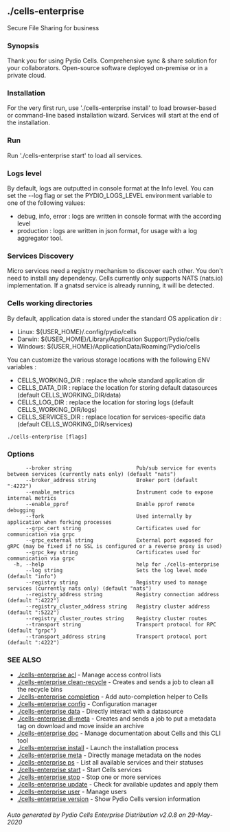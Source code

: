 ## ./cells-enterprise

Secure File Sharing for business

### Synopsis

Thank you for using Pydio Cells.
Comprehensive sync & share solution for your collaborators. Open-source software deployed on-premise or in a private cloud.

### Installation

For the very first run, use './cells-enterprise install' to load browser-based or command-line based installation wizard. Services
will start at the end of the installation.

### Run

Run './cells-enterprise start' to load all services.

### Logs level

By default, logs are outputted in console format at the Info level. You can set the --log flag or set the PYDIO_LOGS_LEVEL environment
variable to one of the following values:
 - debug, info, error : logs are written in console format with the according level
 - production : logs are written in json format, for usage with a log aggregator tool.

### Services Discovery

Micro services need a registry mechanism to discover each other. You don't need to install any dependency.
Cells currently only supports NATS (nats.io) implementation. If a gnatsd service is already running, it will be detected.

### Cells working directories

By default, application data is stored under the standard OS application dir : 

 - Linux: ${USER_HOME}/.config/pydio/cells
 - Darwin: ${USER_HOME}/Library/Application Support/Pydio/cells
 - Windows: ${USER_HOME}/ApplicationData/Roaming/Pydio/cells

You can customize the various storage locations with the following ENV variables : 

 - CELLS_WORKING_DIR : replace the whole standard application dir
 - CELLS_DATA_DIR : replace the location for storing default datasources (default CELLS_WORKING_DIR/data)
 - CELLS_LOG_DIR : replace the location for storing logs (default CELLS_WORKING_DIR/logs)
 - CELLS_SERVICES_DIR : replace location for services-specific data (default CELLS_WORKING_DIR/services) 



```
./cells-enterprise [flags]
```

### Options

```
      --broker string                     Pub/sub service for events between services (currently nats only) (default "nats")
      --broker_address string             Broker port (default ":4222")
      --enable_metrics                    Instrument code to expose internal metrics
      --enable_pprof                      Enable pprof remote debugging
      --fork                              Used internally by application when forking processes
      --grpc_cert string                  Certificates used for communication via grpc
      --grpc_external string              External port exposed for gRPC (may be fixed if no SSL is configured or a reverse proxy is used)
      --grpc_key string                   Certificates used for communication via grpc
  -h, --help                              help for ./cells-enterprise
      --log string                        Sets the log level mode (default "info")
      --registry string                   Registry used to manage services (currently nats only) (default "nats")
      --registry_address string           Registry connection address (default ":4222")
      --registry_cluster_address string   Registry cluster address (default ":5222")
      --registry_cluster_routes string    Registry cluster routes
      --transport string                  Transport protocol for RPC (default "grpc")
      --transport_address string          Transport protocol port (default ":4222")
```

### SEE ALSO

* [./cells-enterprise acl](./cells-enterprise-acl)	 - Manage access control lists
* [./cells-enterprise clean-recycle](./cells-enterprise-clean-recycle)	 - Creates and sends a job to clean all the recycle bins
* [./cells-enterprise completion](./cells-enterprise-completion)	 - Add auto-completion helper to Cells
* [./cells-enterprise config](./cells-enterprise-config)	 - Configuration manager
* [./cells-enterprise data](./cells-enterprise-data)	 - Directly interact with a datasource
* [./cells-enterprise dl-meta](./cells-enterprise-dl-meta)	 - Creates and sends a job to put a metadata tag on download and move inside an archive
* [./cells-enterprise doc](./cells-enterprise-doc)	 - Manage documentation about Cells and this CLI tool
* [./cells-enterprise install](./cells-enterprise-install)	 - Launch the installation process
* [./cells-enterprise meta](./cells-enterprise-meta)	 - Directly manage metadata on the nodes
* [./cells-enterprise ps](./cells-enterprise-ps)	 - List all available services and their statuses
* [./cells-enterprise start](./cells-enterprise-start)	 - Start Cells services
* [./cells-enterprise stop](./cells-enterprise-stop)	 - Stop one or more services
* [./cells-enterprise update](./cells-enterprise-update)	 - Check for available updates and apply them
* [./cells-enterprise user](./cells-enterprise-user)	 - Manage users
* [./cells-enterprise version](./cells-enterprise-version)	 - Show Pydio Cells version information

###### Auto generated by Pydio Cells Enterprise Distribution v2.0.8 on 29-May-2020
